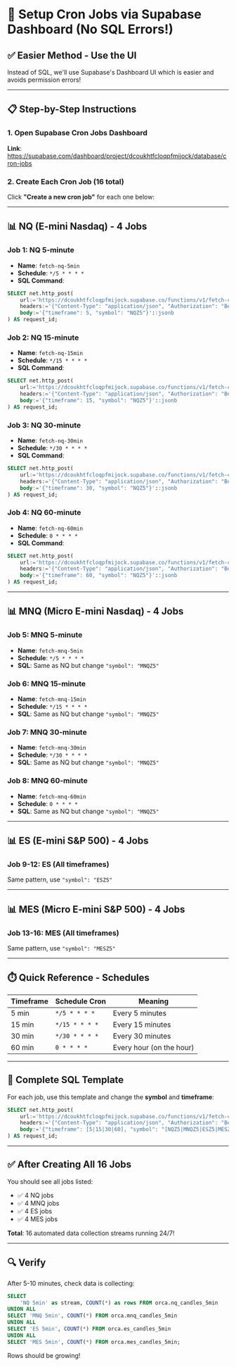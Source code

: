 # 🚀 Setup Cron Jobs via Supabase Dashboard (No SQL Errors!)

## ✅ Easier Method - Use the UI

Instead of SQL, we'll use Supabase's Dashboard UI which is easier and avoids permission errors!

---

## 📋 Step-by-Step Instructions

### 1. Open Supabase Cron Jobs Dashboard

**Link**: https://supabase.com/dashboard/project/dcoukhtfcloqpfmijock/database/cron-jobs

### 2. Create Each Cron Job (16 total)

Click **"Create a new cron job"** for each one below:

---

## 📊 NQ (E-mini Nasdaq) - 4 Jobs

### Job 1: NQ 5-minute
- **Name**: `fetch-nq-5min`
- **Schedule**: `*/5 * * * *`
- **SQL Command**:
```sql
SELECT net.http_post(
    url:='https://dcoukhtfcloqpfmijock.supabase.co/functions/v1/fetch-candles',
    headers:='{"Content-Type": "application/json", "Authorization": "Bearer eyJhbGciOiJIUzI1NiIsInR5cCI6IkpXVCJ9.eyJpc3MiOiJzdXBhYmFzZSIsInJlZiI6ImRjb3VraHRmY2xvcXBmbWlqb2NrIiwicm9sZSI6InNlcnZpY2Vfcm9sZSIsImlhdCI6MTc1MzcwMTgwMywiZXhwIjoyMDY5Mjc3ODAzfQ.iNzNrB0z64m8cINx0DeVCuAbcStWpMPx_bDos_vgO7w"}'::jsonb,
    body:='{"timeframe": 5, "symbol": "NQZ5"}'::jsonb
) AS request_id;
```

### Job 2: NQ 15-minute
- **Name**: `fetch-nq-15min`
- **Schedule**: `*/15 * * * *`
- **SQL Command**:
```sql
SELECT net.http_post(
    url:='https://dcoukhtfcloqpfmijock.supabase.co/functions/v1/fetch-candles',
    headers:='{"Content-Type": "application/json", "Authorization": "Bearer eyJhbGciOiJIUzI1NiIsInR5cCI6IkpXVCJ9.eyJpc3MiOiJzdXBhYmFzZSIsInJlZiI6ImRjb3VraHRmY2xvcXBmbWlqb2NrIiwicm9sZSI6InNlcnZpY2Vfcm9sZSIsImlhdCI6MTc1MzcwMTgwMywiZXhwIjoyMDY5Mjc3ODAzfQ.iNzNrB0z64m8cINx0DeVCuAbcStWpMPx_bDos_vgO7w"}'::jsonb,
    body:='{"timeframe": 15, "symbol": "NQZ5"}'::jsonb
) AS request_id;
```

### Job 3: NQ 30-minute
- **Name**: `fetch-nq-30min`
- **Schedule**: `*/30 * * * *`
- **SQL Command**:
```sql
SELECT net.http_post(
    url:='https://dcoukhtfcloqpfmijock.supabase.co/functions/v1/fetch-candles',
    headers:='{"Content-Type": "application/json", "Authorization": "Bearer eyJhbGciOiJIUzI1NiIsInR5cCI6IkpXVCJ9.eyJpc3MiOiJzdXBhYmFzZSIsInJlZiI6ImRjb3VraHRmY2xvcXBmbWlqb2NrIiwicm9sZSI6InNlcnZpY2Vfcm9sZSIsImlhdCI6MTc1MzcwMTgwMywiZXhwIjoyMDY5Mjc3ODAzfQ.iNzNrB0z64m8cINx0DeVCuAbcStWpMPx_bDos_vgO7w"}'::jsonb,
    body:='{"timeframe": 30, "symbol": "NQZ5"}'::jsonb
) AS request_id;
```

### Job 4: NQ 60-minute
- **Name**: `fetch-nq-60min`
- **Schedule**: `0 * * * *`
- **SQL Command**:
```sql
SELECT net.http_post(
    url:='https://dcoukhtfcloqpfmijock.supabase.co/functions/v1/fetch-candles',
    headers:='{"Content-Type": "application/json", "Authorization": "Bearer eyJhbGciOiJIUzI1NiIsInR5cCI6IkpXVCJ9.eyJpc3MiOiJzdXBhYmFzZSIsInJlZiI6ImRjb3VraHRmY2xvcXBmbWlqb2NrIiwicm9sZSI6InNlcnZpY2Vfcm9sZSIsImlhdCI6MTc1MzcwMTgwMywiZXhwIjoyMDY5Mjc3ODAzfQ.iNzNrB0z64m8cINx0DeVCuAbcStWpMPx_bDos_vgO7w"}'::jsonb,
    body:='{"timeframe": 60, "symbol": "NQZ5"}'::jsonb
) AS request_id;
```

---

## 📊 MNQ (Micro E-mini Nasdaq) - 4 Jobs

### Job 5: MNQ 5-minute
- **Name**: `fetch-mnq-5min`
- **Schedule**: `*/5 * * * *`
- **SQL**: Same as NQ but change `"symbol": "MNQZ5"`

### Job 6: MNQ 15-minute
- **Name**: `fetch-mnq-15min`
- **Schedule**: `*/15 * * * *`
- **SQL**: Same as NQ but change `"symbol": "MNQZ5"`

### Job 7: MNQ 30-minute
- **Name**: `fetch-mnq-30min`
- **Schedule**: `*/30 * * * *`
- **SQL**: Same as NQ but change `"symbol": "MNQZ5"`

### Job 8: MNQ 60-minute
- **Name**: `fetch-mnq-60min`
- **Schedule**: `0 * * * *`
- **SQL**: Same as NQ but change `"symbol": "MNQZ5"`

---

## 📊 ES (E-mini S&P 500) - 4 Jobs

### Job 9-12: ES (All timeframes)
Same pattern, use `"symbol": "ESZ5"`

---

## 📊 MES (Micro E-mini S&P 500) - 4 Jobs

### Job 13-16: MES (All timeframes)
Same pattern, use `"symbol": "MESZ5"`

---

## ⏱️ Quick Reference - Schedules

| Timeframe | Schedule Cron | Meaning |
|-----------|--------------|---------|
| 5 min | `*/5 * * * *` | Every 5 minutes |
| 15 min | `*/15 * * * *` | Every 15 minutes |
| 30 min | `*/30 * * * *` | Every 30 minutes |
| 60 min | `0 * * * *` | Every hour (on the hour) |

---

## 🎯 Complete SQL Template

For each job, use this template and change the **symbol** and **timeframe**:

```sql
SELECT net.http_post(
    url:='https://dcoukhtfcloqpfmijock.supabase.co/functions/v1/fetch-candles',
    headers:='{"Content-Type": "application/json", "Authorization": "Bearer eyJhbGciOiJIUzI1NiIsInR5cCI6IkpXVCJ9.eyJpc3MiOiJzdXBhYmFzZSIsInJlZiI6ImRjb3VraHRmY2xvcXBmbWlqb2NrIiwicm9sZSI6InNlcnZpY2Vfcm9sZSIsImlhdCI6MTc1MzcwMTgwMywiZXhwIjoyMDY5Mjc3ODAzfQ.iNzNrB0z64m8cINx0DeVCuAbcStWpMPx_bDos_vgO7w"}'::jsonb,
    body:='{"timeframe": [5|15|30|60], "symbol": "[NQZ5|MNQZ5|ESZ5|MESZ5]"}'::jsonb
) AS request_id;
```

---

## ✅ After Creating All 16 Jobs

You should see all jobs listed:
- ✅ 4 NQ jobs
- ✅ 4 MNQ jobs
- ✅ 4 ES jobs
- ✅ 4 MES jobs

**Total**: 16 automated data collection streams running 24/7!

---

## 🔍 Verify

After 5-10 minutes, check data is collecting:

```sql
SELECT 
    'NQ 5min' as stream, COUNT(*) as rows FROM orca.nq_candles_5min
UNION ALL
SELECT 'MNQ 5min', COUNT(*) FROM orca.mnq_candles_5min
UNION ALL
SELECT 'ES 5min', COUNT(*) FROM orca.es_candles_5min
UNION ALL
SELECT 'MES 5min', COUNT(*) FROM orca.mes_candles_5min;
```

Rows should be growing!
